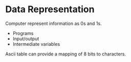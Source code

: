 # Data Representation

Computer represent information as 0s and 1s.
* Programs
* Input/output
* Intermediate variables

Ascii table can provide a mapping of 8 bits to characters.
